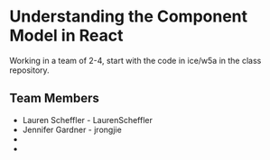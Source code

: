 # Understanding the Component Model in React
Working in a team of 2-4, start with the code in ice/w5a in the class repository.

## Team Members
 - Lauren Scheffler - LaurenScheffler
 - Jennifer Gardner - jrongjie
 - 
 - 